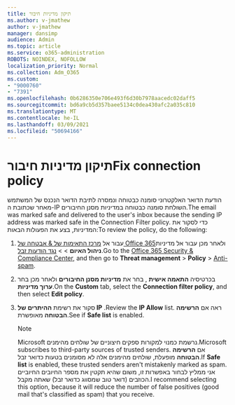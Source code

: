 ```yaml
---
title: תיקון מדיניות חיבור
ms.author: v-jmathew
author: v-jmathew
manager: dansimp
audience: Admin
ms.topic: article
ms.service: o365-administration
ROBOTS: NOINDEX, NOFOLLOW
localization_priority: Normal
ms.collection: Adm_O365
ms.custom:
- "9000760"
- "7391"
ms.openlocfilehash: 0b6286350e706e493f6d30b7978aacedc02daff5
ms.sourcegitcommit: bd6a9cb5d357baee5134c0dea430afc2a035c810
ms.translationtype: MT
ms.contentlocale: he-IL
ms.lasthandoff: 03/09/2021
ms.locfileid: "50694166"
---
```

# <a name="fix-connection-policy"></a><span data-ttu-id="d58f6-102">תיקון מדיניות חיבור</span><span class="sxs-lookup"><span data-stu-id="d58f6-102">Fix connection policy</span></span>

<span data-ttu-id="d58f6-103">הודעת הדואר האלקטרוני סומנה כבטוחה ונמסרה לתיבת הדואר הנכנס של המשתמש מאחר שכתובת ה-IP השולחת סומנה כבטוחה במדיניות מסנן החיבורים.</span><span class="sxs-lookup"><span data-stu-id="d58f6-103">The email was marked safe and delivered to the user's inbox because the sending IP address was marked safe in the Connection Filter policy.</span></span> <span data-ttu-id="d58f6-104">כדי לסקור את המדיניות, בצע את הפעולות הבאות:</span><span class="sxs-lookup"><span data-stu-id="d58f6-104">To review the policy, do the following:</span></span>

1. <span data-ttu-id="d58f6-105">עבור אל [מרכז התאימות של & אבטחה של Office 365](https://go.microsoft.com/fwlink/p/?linkid=2077143)ולאחר מכן עבור אל מדיניות **ניהול האיום**  >    >  [נגד הודעות זבל](https://go.microsoft.com/fwlink/?linkid=2101518).</span><span class="sxs-lookup"><span data-stu-id="d58f6-105">Go to the [Office 365 Security & Compliance Center](https://go.microsoft.com/fwlink/p/?linkid=2077143), and then go to **Threat management** > **Policy** > [Anti-spam](https://go.microsoft.com/fwlink/?linkid=2101518).</span></span>
2. <span data-ttu-id="d58f6-106">בכרטיסיה **התאמה אישית** , בחר את **מדיניות מסנן החיבורים** ולאחר מכן בחר **ערוך מדיניות**.</span><span class="sxs-lookup"><span data-stu-id="d58f6-106">On the **Custom** tab, select the **Connection filter policy**, and then select **Edit policy**.</span></span>
3. <span data-ttu-id="d58f6-107">סקור את רשימת **ההיתרים של IP** .</span><span class="sxs-lookup"><span data-stu-id="d58f6-107">Review the **IP Allow** list.</span></span> <span data-ttu-id="d58f6-108">ראה אם **הרשימה הבטוחה** מאופשרת.</span><span class="sxs-lookup"><span data-stu-id="d58f6-108">See if **Safe list** is enabled.</span></span>

    > [!NOTE]
    > <span data-ttu-id="d58f6-109">Microsoft נרשמת כמנוי למקורות ספקים חיצוניים של שולחים מהימנים.</span><span class="sxs-lookup"><span data-stu-id="d58f6-109">Microsoft subscribes to third-party sources of trusted senders.</span></span> <span data-ttu-id="d58f6-110">אם **הרשימה הבטוחה** מופעלת, שולחים מהימנים אלה לא מסומנים בטעות כדואר זבל.</span><span class="sxs-lookup"><span data-stu-id="d58f6-110">If **Safe list** is enabled, these trusted senders aren't mistakenly marked as spam.</span></span> <span data-ttu-id="d58f6-111">אני ממליץ לבחור באפשרות זו, משום שהיא תקטין את מספר החיובים החיוביים הכוזבים (דואר טוב שמסווג כדואר זבל) שאתה מקבל.</span><span class="sxs-lookup"><span data-stu-id="d58f6-111">I recommend selecting this option, because it will reduce the number of false positives (good mail that's classified as spam) that you receive.</span></span>
